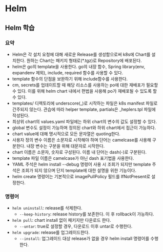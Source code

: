 # Helm
## Helm 학습

### 요약
- Helm은 각 설치 요청에 대해 새로운 Release를 생성함으로써 k8s에 Chart를 설치한다. 원하는 Chart는 패키지 형태로(*.tgz)로 Repository에 배포된다.
- helm은 go의 template을 사용한다. go의 내장 함수, Spring library(env, expandenv 제외), include, required 함수를 사용할 수 있다.
- template 함수의 단점을 보완하기 위해 include함수를 사용한다.
- cm, secrets를 업데이트할 때 해당 리소스를 사용하는 po에 대한 재배포가 필요할 수 있다. 이를 위해 helm chart 내에서 편법을 사용해 po가 재배포될 수 있도록 할 수 있다.
- templates/ 디렉토리에 underscore(_)로 시작하는 파일은 k8s manifest 파일로 간주되지 않는다. 관습에 따라 helper template, partials은 _heplers.tpl 파일에 작성된다.
- 최상위 chart의 values.yaml 파일에는 하위 chart의 변수의 값도 설정할 수 있다.
- global 변수도 설정이 가능하며 정의된 chart와 하위 chart에서 접근이 가능하다.
- chart value에 대해 명시적으로 모든 문자열은 quoting한다.
- 사용자 정의 변수 이름은 소문자로 시작해야 하며 단어는 camelcase를 사용해 구분한다. 내장 변수는 구분을 위해 대문자로 시작한다.
- chart 이름은 소문자, 숫자로 구성된다. 이름 내 단어는 dash(-)로 구분된다.
- template 파일 이름은 camelcase가 아닌 dash 표기법을 사용한다.
- YAML 주석은 helm install --debug 명령어 사용 시 조회가 되지만 template 주석은 조회가 되지 않으며 단지 template에 대한 설명을 위한 기능이다.
- helm create 명령어는 기본적으로 imagePullPolicy 필드를 IfNotPresent로 설정한다.

### 명령어
- `helm uninstall`: release를 삭제한다.
    - `--keep-history`: release history를 보존한다. 이 후 rollback이 가능하다.
- `helm pull`: chart install 없이 패키지만 다운로드 한다.
    - `--untar`: true로 설정할 경우, 다운로드 이후 untar로 수행한다.
- `helm upgrade`: release를 업그레이드한다.
    - `--install`: 업그레이드 대상 release가 없을 경우 helm install 명령어를 수행한다.